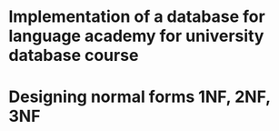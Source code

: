 # Implementation of a database for language academy for university database course
# Designing normal forms 1NF, 2NF, 3NF
